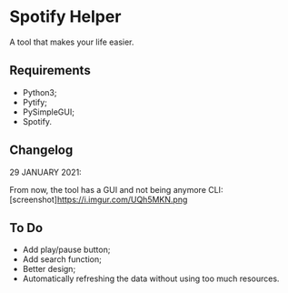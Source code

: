 # Spotify Helper
A tool that makes your life easier.


## Requirements
- Python3;
- Pytify;
- PySimpleGUI;
- Spotify.


## Changelog
29 JANUARY 2021:

From now, the tool has a GUI and not being anymore CLI:
[screenshot]https://i.imgur.com/UQh5MKN.png


## To Do
- Add play/pause button;
- Add search function;
- Better design;
- Automatically refreshing the data without using too much resources.
